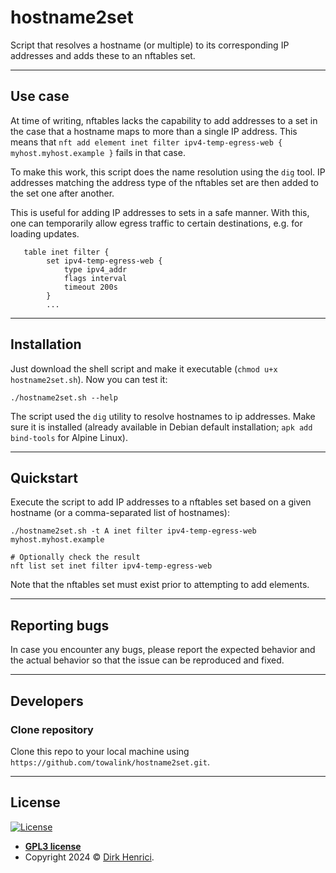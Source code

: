 # hostname2set

Script that resolves a hostname (or multiple) to its corresponding IP addresses and adds these to an nftables set.

---

## Use case

At time of writing, nftables lacks the capability to add addresses to a set in the case that a hostname maps to more than a single IP address. This means that ``nft add element inet filter ipv4-temp-egress-web { myhost.myhost.example }`` fails in that case.

To make this work, this script does the name resolution using the ``dig`` tool. IP addresses matching the address type of the nftables set are then added to the set one after another.

This is useful for adding IP addresses to sets in a safe manner. With this, one can temporarily allow egress traffic to certain destinations, e.g. for loading updates.
```
   table inet filter {
        set ipv4-temp-egress-web {
            type ipv4_addr
            flags interval
            timeout 200s
        }
        ...
```

---

## Installation

Just download the shell script and make it executable (``chmod u+x hostname2set.sh``). Now you can test it:

```shell
./hostname2set.sh --help
```

The script used the ``dig`` utility to resolve hostnames to ip addresses. Make sure it is installed (already available in Debian default installation; ``apk add bind-tools`` for Alpine Linux).

---

## Quickstart

Execute the script to add IP addresses to a nftables set based on a given hostname (or a comma-separated list of hostnames):

```shell
./hostname2set.sh -t A inet filter ipv4-temp-egress-web myhost.myhost.example

# Optionally check the result
nft list set inet filter ipv4-temp-egress-web
```

Note that the nftables set must exist prior to attempting to add elements.

---

## Reporting bugs

In case you encounter any bugs, please report the expected behavior and the actual behavior so that the issue can be reproduced and fixed.

---

## Developers

### Clone repository

Clone this repo to your local machine using `https://github.com/towalink/hostname2set.git`.

---

## License

[![License](http://img.shields.io/:license-gpl3-blue.svg?style=flat-square)](https://opensource.org/licenses/GPL-3.0)

- **[GPL3 license](https://opensource.org/licenses/GPL-3.0)**
- Copyright 2024 © <a href="https://github.com/towalink/hostname2set" target="_blank">Dirk Henrici</a>.
